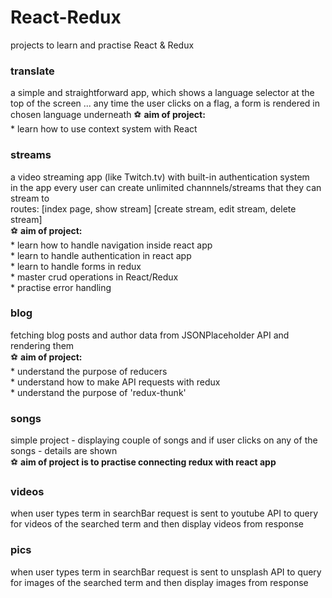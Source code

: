 # React-Redux
projects to learn and practise React &amp; Redux

### translate
  a simple and straightforward app, which shows a language selector at the top of the screen ...
  any time the user clicks on a flag, a form is rendered in chosen language underneath
    ⚽️ **aim of project:**<br />
      * learn how to use context system with React<br />

### streams
  a video streaming app (like Twitch.tv) with built-in authentication system<br />
  in the app every user can create unlimited channnels/streams that they can stream to<br />
  routes: [index page, show stream] [create stream, edit stream, delete stream]<br />
    ⚽️ **aim of project:**<br />
        * learn how to handle navigation inside react app<br />
        * learn to handle authentication in react app<br />
        * learn to handle forms in redux<br />
        * master crud operations in React/Redux<br />
        * practise error handling<br />

### blog
  fetching blog posts and author data from JSONPlaceholder API and rendering them<br />
    ⚽️ **aim of project:**<br />
        * understand the purpose of reducers<br />
        * understand how to make API requests with redux<br />
        * understand the purpose of 'redux-thunk'<br />

### songs
  simple project - displaying couple of songs and if user clicks on any of
  the songs - details are shown<br />
    ⚽️ **aim of project is to practise connecting redux with react app**

### videos
  when user types term in searchBar request is sent to youtube API to query for
  videos of the searched term and then display videos from response

### pics
  when user types term in searchBar request is sent to unsplash API to query for
  images of the searched term and then display images from response
